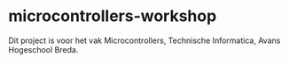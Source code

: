 # microcontrollers-workshop

Dit project is voor het vak Microcontrollers, Technische Informatica, Avans Hogeschool Breda.
